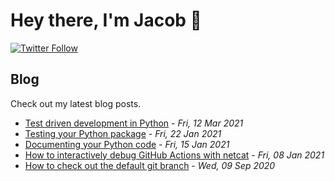 # Hey there, I'm Jacob 👋
[![Twitter Follow](https://img.shields.io/twitter/follow/_jacobtomlinson?style=social)](https://twitter.com/_jacobtomlinson)

## Blog

Check out my latest blog posts.

- [Test driven development in Python](https://jacobtomlinson.dev/posts/2021/test-driven-development-in-python/) - *Fri, 12 Mar 2021*
- [Testing your Python package](https://jacobtomlinson.dev/posts/2021/testing-your-python-package/) - *Fri, 22 Jan 2021*
- [Documenting your Python code](https://jacobtomlinson.dev/posts/2021/documenting-your-python-code/) - *Fri, 15 Jan 2021*
- [How to interactively debug GitHub Actions with netcat](https://jacobtomlinson.dev/posts/2021/how-to-interactively-debug-github-actions-with-netcat/) - *Fri, 08 Jan 2021*
- [How to check out the default git branch](https://jacobtomlinson.dev/posts/2020/how-to-check-out-the-default-git-branch/) - *Wed, 09 Sep 2020*

